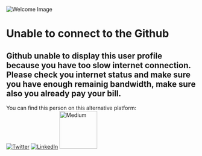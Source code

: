 ![Welcome Image](https://mir-s3-cdn-cf.behance.net/project_modules/max_1200/4ff07986208593.5d9a654e92f36.gif)

# Unable to connect to the Github
## Github unable to display this user profile because you have too slow internet connection. Please check you internet status and make sure you have enough remainig bandwidth, make sure also you already pay your bill.

You can find this person on this alternative platform: <br/>
<a href="https://twitter.com/nandareynaldi"><img src="https://img.shields.io/twitter/follow/TerryTangYuan?label=Twitter&style=social" alt="Twitter"></a>
<a href="https://www.linkedin.com/in/nandareynaldi"><img src="https://img.shields.io/badge/LinkedIn--_.svg?style=social&logo=linkedin" alt="LinkedIn"></a>
<a href="https://medium.com/@reynldi"><img src="https://www.underconsideration.com/brandnew/archives/medium_logo_detail.png" width="100px" alt="Medium"></a>
